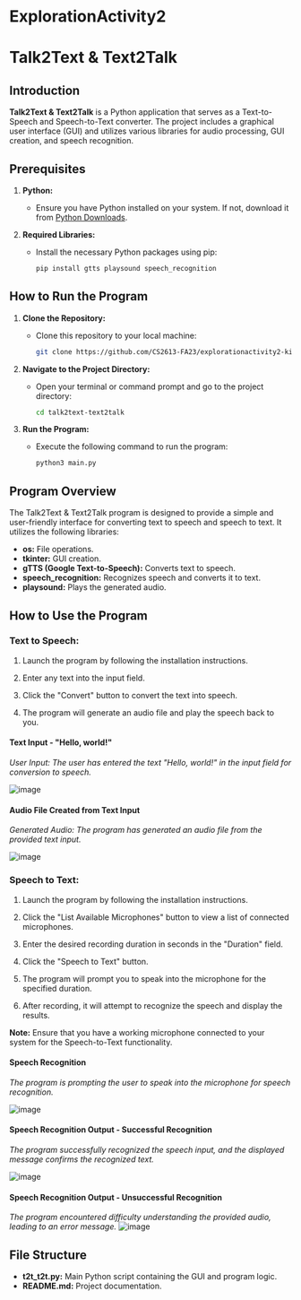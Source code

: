 # ExplorationActivity2
# Talk2Text & Text2Talk

## Introduction

**Talk2Text & Text2Talk** is a Python application that serves as a Text-to-Speech and Speech-to-Text converter. The project includes a graphical user interface (GUI) and utilizes various libraries for audio processing, GUI creation, and speech recognition.

## Prerequisites

1. **Python:**
   - Ensure you have Python installed on your system. If not, download it from [Python Downloads](https://www.python.org/downloads/).

2. **Required Libraries:**
   - Install the necessary Python packages using pip:
     ```bash
     pip install gtts playsound speech_recognition
     ```

## How to Run the Program

1. **Clone the Repository:**
   - Clone this repository to your local machine:
     ```bash
     git clone https://github.com/CS2613-FA23/explorationactivity2-kimhwany.git
     ```

2. **Navigate to the Project Directory:**
   - Open your terminal or command prompt and go to the project directory:
     ```bash
     cd talk2text-text2talk
     ```

3. **Run the Program:**
   - Execute the following command to run the program:
     ```bash
     python3 main.py
     ```

## Program Overview

The Talk2Text & Text2Talk program is designed to provide a simple and user-friendly interface for converting text to speech and speech to text. It utilizes the following libraries:

- **os:** File operations.
- **tkinter:** GUI creation.
- **gTTS (Google Text-to-Speech):** Converts text to speech.
- **speech_recognition:** Recognizes speech and converts it to text.
- **playsound:** Plays the generated audio.

## How to Use the Program

### Text to Speech:

1. Launch the program by following the installation instructions.

2. Enter any text into the input field.

3. Click the "Convert" button to convert the text into speech.

4. The program will generate an audio file and play the speech back to you.

#### Text Input - "Hello, world!"
*User Input: The user has entered the text "Hello, world!" in the input field for conversion to speech.*

![image](https://github.com/CS2613-FA23/explorationactivity2-kimhwany/assets/76538067/a436a14a-fca9-4455-9bd8-a8918c7f5c2c)

#### Audio File Created from Text Input
*Generated Audio: The program has generated an audio file from the provided text input.*

![image](https://github.com/CS2613-FA23/explorationactivity2-kimhwany/assets/76538067/a8e3bf2d-d552-4dea-aa53-7ed6562afa21)

### Speech to Text:

1. Launch the program by following the installation instructions.

2. Click the "List Available Microphones" button to view a list of connected microphones.

3. Enter the desired recording duration in seconds in the "Duration" field.

4. Click the "Speech to Text" button.

5. The program will prompt you to speak into the microphone for the specified duration.

6. After recording, it will attempt to recognize the speech and display the results.

**Note:** Ensure that you have a working microphone connected to your system for the Speech-to-Text functionality.

#### Speech Recognition
*The program is prompting the user to speak into the microphone for speech recognition.*

![image](https://github.com/CS2613-FA23/explorationactivity2-kimhwany/assets/76538067/204b4554-8b7a-44b1-b435-5f75fb46bad6)

#### Speech Recognition Output - Successful Recognition
*The program successfully recognized the speech input, and the displayed message confirms the recognized text.*

![image](https://github.com/CS2613-FA23/explorationactivity2-kimhwany/assets/76538067/755cb32f-1ae0-4aef-94f0-2ee2abe09e4c)

#### Speech Recognition Output - Unsuccessful Recognition
*The program encountered difficulty understanding the provided audio, leading to an error message.*
![image](https://github.com/CS2613-FA23/explorationactivity2-kimhwany/assets/76538067/5aa7fb25-fb49-4ad3-921e-cdce2851a0f4)

## File Structure

- **t2t_t2t.py:** Main Python script containing the GUI and program logic.
- **README.md:** Project documentation.
